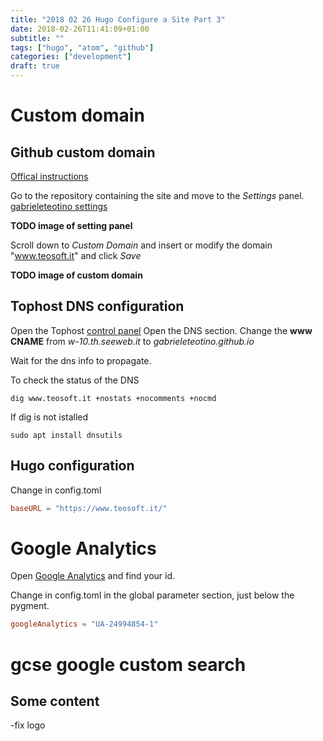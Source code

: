 ```yaml
---
title: "2018 02 26 Hugo Configure a Site Part 3"
date: 2018-02-26T11:41:09+01:00
subtitle: ""
tags: ["hugo", "atom", "github"]
categories: ["development"]
draft: true
---
```


# Custom domain
## Github custom domain
[Offical instructions](https://help.github.com/articles/adding-or-removing-a-custom-domain-for-your-github-pages-site/)

Go to the repository containing the site and move to the *Settings* panel.
[gabrieleteotino settings](https://github.com/gabrieleteotino/gabrieleteotino.github.io/settings)

**TODO image of setting panel**

Scroll down to *Custom Domain* and insert or modify the domain "www.teosoft.it" and click *Save*

**TODO image of custom domain**

## Tophost DNS configuration
Open the Tophost [control panel](https://cp.tophost.it/)
Open the DNS section.
Change the **www** **CNAME** from *w-10.th.seeweb.it* to *gabrieleteotino.github.io*

Wait for the dns info to propagate.

To check the status of the DNS
```shell
dig www.teosoft.it +nostats +nocomments +nocmd
```

If dig is not istalled
```shell
sudo apt install dnsutils
```

## Hugo configuration
Change in config.toml
```toml
baseURL = "https://www.teosoft.it/"
```

# Google Analytics
Open [Google Analytics]() and find your id.

Change in config.toml in the global parameter section, just below the pygment.
```toml
googleAnalytics = "UA-24994854-1"
```

# gcse google custom search
## Some content
-fix logo
